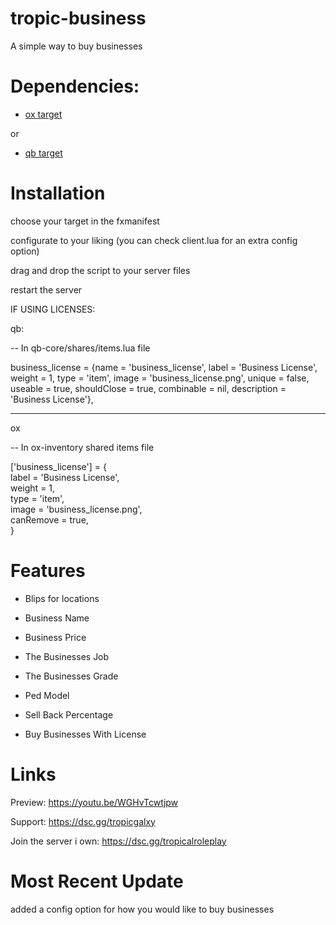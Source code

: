 # tropic-business


A simple way to buy businesses

# Dependencies:

- [ox target](https://github.com/overextended/ox_target) 

or 

- [qb target](https://github.com/qbcore-framework/qb-target)

# Installation 

choose your target in the fxmanifest

configurate to your liking (you can check client.lua for an extra config option)

drag and drop the script to your server files

restart the server

IF USING LICENSES:

qb:

-- In qb-core/shares/items.lua file


business_license 	        = {name = 'business_license', 		        label = 'Business License', 		 	    weight = 1, 		type = 'item', 		image = 'business_license.png', 	    unique = false, 	useable = true, 	shouldClose = true,	   combinable = nil,                    description = 'Business License'},

-----

ox

-- In ox-inventory shared items file

['business_license'] = {  
    label = 'Business License',  
    weight = 1,  
    type = 'item',  
    image = 'business_license.png',   
    canRemove = true,  
}


# Features

- Blips for locations

- Business Name

- Business Price

- The Businesses Job

- The Businesses Grade

- Ped Model

- Sell Back Percentage

- Buy Businesses With License

# Links 

Preview: https://youtu.be/WGHvTcwtjpw

Support: https://dsc.gg/tropicgalxy

Join the server i own: https://dsc.gg/tropicalroleplay

# Most Recent Update

added a config option for how you would like to buy businesses
